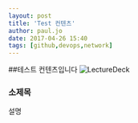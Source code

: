 ```yaml
---
layout: post
title: 'Test 컨텐츠'
author: paul.jo
date: 2017-04-26 15:40
tags: [github,devops,network]
---
```


##테스트 컨텐츠입니다
![LectureDeck](//support.xinics.com/support/files/attach/images/7020/020/007/ba3d08d77d062ed82ef0e188992a9e35.jpg)


### 소제목

설명
